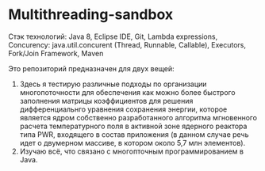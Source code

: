 # Multithreading-sandbox
Стэк технологий: Java 8, Eclipse IDE, Git, Lambda expressions, Concurency: java.util.concurent (Thread, Runnable, Callable), Executors, Fork/Join Framework, Maven

  Это репозиторий предназначен для двух вещей:
  1. Здесь я тестирую различные подходы по организации многопоточности для обеспечения как можно более быстрого заполнения матрицы коэффициентов             для решения дифференциальнго уравнения сохранения энергии, которое является ядром собственно разработанного алгоритма мгновенного расчета             температурного поля в активной зоне ядерного реактора типа PWR, входящего в состав приложения (в данном случае речь идет о двумерном массиве, в котором около 5,7 млн элементов).
  2. Изучаю всё, что связано с многопточным программированием в Java.
    
 
